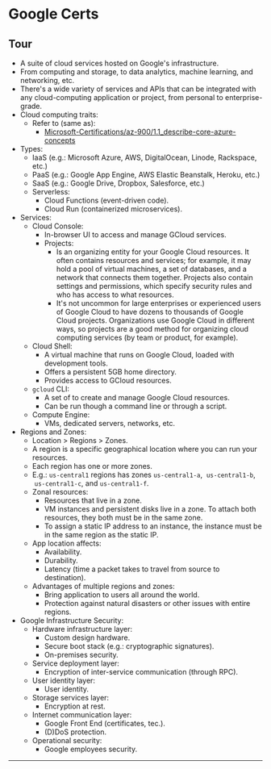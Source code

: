 # Google Certs

## Tour
- A suite of cloud services hosted on Google's infrastructure.
- From computing and storage, to data analytics, machine learning, and networking, etc.
- There's a wide variety of services and APIs that can be integrated with any cloud-computing application or project, from personal to enterprise-grade.
- Cloud computing traits:
    - Refer to (same as):
        - [Microsoft-Certifications/az-900/1.1_describe-core-azure-concepts](../Microsoft-Certifications/az-900/1.1_describe-core-azure-concepts)
- Types:
    - IaaS (e.g.: Microsoft Azure, AWS, DigitalOcean, Linode, Rackspace, etc.)
    - PaaS (e.g.: Google App Engine, AWS Elastic Beanstalk, Heroku, etc.)
    - SaaS (e.g.: Google Drive, Dropbox, Salesforce, etc.)
    - Serverless:
        - Cloud Functions (event-driven code).
        - Cloud Run (containerized microservices).
- Services:
    - Cloud Console:
        - In-browser UI to access and manage GCloud services.
        - Projects:
            - Is an organizing entity for your Google Cloud resources. It often contains resources and services; for example, it may hold a pool of virtual machines, a set of databases, and a network that connects them together. Projects also contain settings and permissions, which specify security rules and who has access to what resources.
            - It's not uncommon for large enterprises or experienced users of Google Cloud to have dozens to thousands of Google Cloud projects. Organizations use Google Cloud in different ways, so projects are a good method for organizing cloud computing services (by team or product, for example).
    - Cloud Shell:
        - A virtual machine that runs on Google Cloud, loaded with development tools.
        - Offers a persistent 5GB home directory.
        - Provides access to GCloud resources.
    -  `gcloud` CLI:
        - A set of to create and manage Google Cloud resources.
        - Can be run though a command line or through a script.
    - Compute Engine:
        - VMs, dedicated servers, networks, etc.
- Regions and Zones:
    - Location > Regions > Zones.
    - A region is a specific geographical location where you can run your resources.
    - Each region has one or more zones.
    - E.g.: `us-central1` regions has zones `us-central1-a`,  `us-central1-b`,  `us-central1-c`, and `us-central1-f`.
    - Zonal resources:
        - Resources that live in a zone.
        - VM instances and persistent disks live in a zone. To attach both resources, they both must be in the same zone.
        - To assign a static IP address to an instance, the instance must be in the same region as the static IP.
    - App location affects:
        - Availability.
        - Durability.
        - Latency (time a packet takes to travel from source to destination).
    - Advantages of multiple regions and zones:
        - Bring application to users all around the world.
        - Protection against natural disasters or other issues with entire regions.
- Google Infrastructure Security:
    - Hardware infrastructure layer:
        - Custom design hardware.
        - Secure boot stack (e.g.: cryptographic signatures).
        - On-premises security.
    - Service deployment layer:
        - Encryption of inter-service communication (through RPC).
    - User identity layer:
        - User identity.
    - Storage services layer:
        - Encryption at rest.
    - Internet communication layer:
        - Google Front End (certificates, tec.).
        - (D)DoS protection.
    - Operational security:
        - Google employees security.

---
